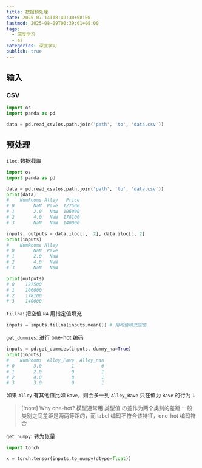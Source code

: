 ```yaml
---
title: 数据预处理
date: 2025-07-14T18:49:30+08:00
lastmod: 2025-08-09T00:39:01+08:00
tags:
  - 深度学习
  - ai
categories: 深度学习
publish: true
---
```


## 输入

### CSV

```python
import os
import panda as pd

data = pd.read_csv(os.path.join('path', 'to', 'data.csv'))
```

## 预处理

`iloc`: 数据截取
```python
import os
import panda as pd

data = pd.read_csv(os.path.join('path', 'to', 'data.csv'))
print(data)
#    NumRooms Alley   Price
# 0       NaN  Pave  127500
# 1       2.0   NaN  106000
# 2       4.0   NaN  178100
# 3       NaN   NaN  140000

inputs, outputs = data.iloc[:, :2], data.iloc[:, 2]
print(inputs)
#    NumRooms Alley
# 0       NaN  Pave
# 1       2.0   NaN
# 2       4.0   NaN
# 3       NaN   NaN

print(outputs)
# 0    127500
# 1    106000
# 2    178100
# 3    140000
```

`fillna`: 把空值 `NA` 用指定值填充
```python
inputs = inputs.fillna(inputs.mean()) # 用均值填充空值
```

`get_dummies`: 进行 [one-hot 编码](../%E7%A5%9E%E7%BB%8F%E7%BD%91%E7%BB%9C/one-hot%20%E7%BC%96%E7%A0%81.md)
```python
inputs = pd.get_dummies(inputs, dummy_na=True)
print(inputs)
#    NumRooms  Alley_Pave  Alley_nan
# 0       3.0           1          0
# 1       2.0           0          1
# 2       4.0           0          1
# 3       3.0           0          1
```
如果 `Alley` 有其他值比如 `Bave`，则会多一列 `Alley_Bave` 只在值为 `Bave` 的行为 `1`

>[!note] Why one-hot?
>模型通常用 类型值 の差作为两个类别的差距
>一般类别之间差距是两两等距的，而 label 编码不符合该特征，one-hot 编码符合

`get_numpy`: 转为张量
```python
import torch

x = torch.tensor(inputs.to_numpy(dtype=float))
```

